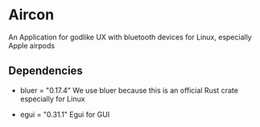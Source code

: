 # Aircon

An Application for godlike UX with bluetooth devices for Linux, especially Apple airpods

## Dependencies
 - bluer = "0.17.4"
 We use bluer because this is an official Rust crate especially for Linux

 - egui = "0.31.1"
 Egui for GUI
